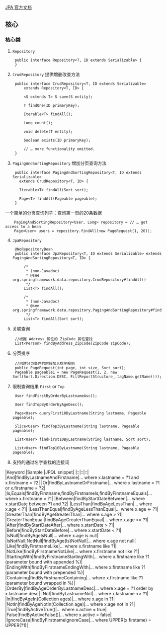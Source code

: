 [JPA 官方文档](http://docs.spring.io/spring-data/jpa/docs/current/reference/html/)
## 核心
### 核心类
1. `Repository`

        public interface Repository<T, ID extends Serializable> {
        }
2. `CrudRepository` 提供增删改查方法

        public interface CrudRepository<T, ID extends Serializable>
            extends Repository<T, ID> {
 
            <S extends T> S save(S entity); 
        
            T findOne(ID primaryKey);       
        
            Iterable<T> findAll();          
        
            Long count();                   
        
            void delete(T entity);          
        
            boolean exists(ID primaryKey);  
        
            // … more functionality omitted.
        }
    
3. `PagingAndSortingRepository` 增加分页查询方法

        public interface PagingAndSortingRepository<T, ID extends Serializable>
          extends CrudRepository<T, ID> {
        
          Iterable<T> findAll(Sort sort);
        
          Page<T> findAll(Pageable pageable);
        }
一个简单的分页查询列子：查询第一页的20条数据

        PagingAndSortingRepository<User, Long> repository = // … get access to a bean
        Page<User> users = repository.findAll(new PageRequest(1, 20));

4. `JpaRepository`

        @NoRepositoryBean
        public interface JpaRepository<T, ID extends Serializable> extends PagingAndSortingRepository<T, ID> {
        
        	/*
        	 * (non-Javadoc)
        	 * @see org.springframework.data.repository.CrudRepository#findAll()
        	 */
        	List<T> findAll();
        
        	/*
        	 * (non-Javadoc)
        	 * @see org.springframework.data.repository.PagingAndSortingRepository#findAll(org.springframework.data.domain.Sort)
        	 */
        	List<T> findAll(Sort sort);
5. 关联查询

        //根据 Address 属性的 ZipCode 属性查找
        List<Person> findByAddress_ZipCode(ZipCode zipCode);

6. 分页排序
           
        //创建分页条件的时候加入排序规则
        public PageRequest(int page, int size, Sort sort);
        Pageable pageable1 = new PageRequest(1, 2, new Sort(Sort.Direction.DESC, FillReportStructure_.tagName.getName()));
7. 限制查询结果 `First` or `Top`

        User findFirstByOrderByLastnameAsc();
        
        User findTopByOrderByAgeDesc();
        
        Page<User> queryFirst10ByLastname(String lastname, Pageable pageable);
        
        Slice<User> findTop3ByLastname(String lastname, Pageable pageable);
        
        List<User> findFirst10ByLastname(String lastname, Sort sort);
        
        List<User> findTop10ByLastname(String lastname, Pageable pageable);



5. 支持的通过名字查找的连接词

|Keyword	|Sample	|JPQL snippet|
|::|::|::|
|And|findByLastnameAndFirstname|… where x.lastname = ?1 and x.firstname = ?2|
|Or|findByLastnameOrFirstname|… where x.lastname = ?1 or x.firstname = ?2|
|Is,Equals|findByFirstname,findByFirstnameIs,findByFirstnameEquals|… where x.firstname = ?1|
|Between|findByStartDateBetween|… where x.startDate between ?1 and ?2|
|LessThan|findByAgeLessThan|… where x.age < ?1|
|LessThanEqual|findByAgeLessThanEqual|… where x.age ⇐ ?1|
|GreaterThan|findByAgeGreaterThan|… where x.age > ?1|
|GreaterThanEqual|findByAgeGreaterThanEqual|… where x.age >= ?1|
|After|findByStartDateAfter|… where x.startDate > ?1|
|Before|findByStartDateBefore|… where x.startDate < ?1|
|IsNull|findByAgeIsNull|… where x.age is null|
|IsNotNull,NotNull|findByAge(Is)NotNull|… where x.age not null|
|Like|findByFirstnameLike|… where x.firstname like ?1|
|NotLike|findByFirstnameNotLike|… where x.firstname not like ?1|
|StartingWith|findByFirstnameStartingWith|… where x.firstname like ?1 (parameter bound with appended %)|
|EndingWith|findByFirstnameEndingWith|… where x.firstname like ?1 (parameter bound with prepended %)|
|Containing|findByFirstnameContaining|… where x.firstname like ?1 (parameter bound wrapped in %)|
|OrderBy|findByAgeOrderByLastnameDesc|… where x.age = ?1 order by x.lastname desc|
|Not|findByLastnameNot|… where x.lastname <> ?1|
|In|findByAgeIn(Collection<Age> ages)|… where x.age in ?1|
|NotIn|findByAgeNotIn(Collection<Age> age)|… where x.age not in ?1|
|True|findByActiveTrue()|… where x.active = true|
|False|findByActiveFalse()|… where x.active = false|
|IgnoreCase|findByFirstnameIgnoreCase|… where UPPER(x.firstame) = UPPER(?1)|